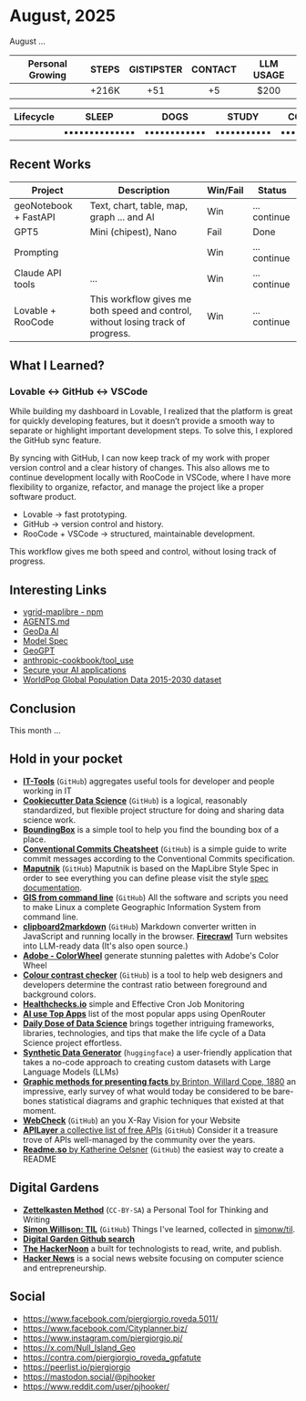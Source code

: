 # August, 2025

August ...

|Personal Growing| STEPS | GISTIPSTER | CONTACT | LLM USAGE       |
|---| :---: | :---: | :---: | :---: |
|| +216K    | +51 | +5 | $200 |

|Lifecycle| SLEEP | DOGS | STUDY | CODE | X |
|---| :---: | :---: | :---: | :---: | :---: |
||▪▪▪▪▪▪▪▪▪▪▪▪▪▪|▪▪▪▪▪▪▪▪▪▪▪▪|▪▪▪▪▪▪▪▪▪▪▪|▪▪▪▪▪▪▪▪|▪▪▪▪▪|

## Recent Works

| Project              | Description                                        | Win/Fail | Status       |
| -------------------- | -------------------------------------------------- | -------- | ------------ |
| geoNotebook + FastAPI    | Text, chart, table, map, graph ... and AI       | Win      | ... continue |
| GPT5      | Mini (chipest), Nano             | Fail     | Done |
| Prompting         | <system> <assistant> <user> <tools>                | Win     | ... continue |
| Claude API tools | ...         | Win     | ... continue |
| Lovable + RooCode | This workflow gives me both speed and control, without losing track of progress.        | Win     | ... continue |

## What I Learned?

### Lovable ↔ GitHub ↔ VSCode

While building my dashboard in Lovable, I realized that the platform is great for quickly developing features, but it doesn’t provide a smooth way to separate or highlight important development steps. To solve this, I explored the GitHub sync feature.

By syncing with GitHub, I can now keep track of my work with proper version control and a clear history of changes. This also allows me to continue development locally with RooCode in VSCode, where I have more flexibility to organize, refactor, and manage the project like a proper software product.

- Lovable → fast prototyping.
- GitHub → version control and history.
- RooCode + VSCode → structured, maintainable development.

This workflow gives me both speed and control, without losing track of progress.

## Interesting Links

- [vgrid-maplibre - npm](https://www.npmjs.com/package/vgrid-maplibre)
- [AGENTS.md](https://agents.md/)
- [GeoDa AI](https://openjsf.org/blog/introducing-geoda-ai)
- [Model Spec](https://cdn.openai.com/spec/model-spec-2024-05-08.html)
- [GeoGPT](https://geogpt.zero2x.org/)
- [anthropic-cookbook/tool_use](https://github.com/anthropics/anthropic-cookbook/blob/main/tool_use/customer_service_agent.ipynb)
- [Secure your AI applications](https://www.promptfoo.dev/)
- [WorldPop Global Population Data 2015-2030 dataset](https://gee-community-catalog.org/projects/worldpop/#available-data)

## Conclusion

This month ...

## Hold in your pocket

- [**IT-Tools**](https://it-tools.tech/) (`GitHub`) aggregates useful tools for developer and people working in IT 
- [**Cookiecutter Data Science**](https://cookiecutter-data-science.drivendata.org/using-the-template/) (`GitHub`) is a logical, reasonably standardized, but flexible project structure for doing and sharing data science work.
- [**BoundingBox**](https://boundingbox.klokantech.com/) is a simple tool to help you find the bounding box of a place.
- [**Conventional Commits Cheatsheet**](https://gist.github.com/qoomon/5dfcdf8eec66a051ecd85625518cfd13) (`GitHub`) is a simple guide to write commit messages according to the Conventional Commits specification.
- [**Maputnik**](https://maplibre.org/maputnik) (`GitHub`) Maputnik is based on the MapLibre Style Spec in order to see everything you can define please visit the style [spec documentation](https://maplibre.org/maplibre-style-spec/).
- [**GIS from command line**](https://github.com/geographyclub/gis-from-command-line) (`GitHub`) All the software and scripts you need to make Linux a complete Geographic Information System from command line.
- [**clipboard2markdown**](https://euangoddard.github.io/clipboard2markdown/)  (`GitHub`) Markdown converter written in JavaScript and running locally in the browser. [**Firecrawl**](https://www.firecrawl.dev/) Turn websites into
LLM-ready data (It's also open source.)
- [**Adobe - ColorWheel**](https://color.adobe.com/create/color-wheel) generate stunning palettes with Adobe's Color Wheel
- [**Colour contrast checker**](https://colourcontrast.cc/) (`GitHub`) is a tool to help web designers and developers determine the contrast ratio between foreground and background colors.
- [**Healthchecks.io**](https://healthchecks.io/) simple and Effective Cron Job Monitoring
- [**AI use Top Apps**](https://openrouter.ai/rankings#apps) list of the most popular apps using OpenRouter
- [**Daily Dose of Data Science**](https://blog.dailydoseofds.com/) brings together intriguing frameworks, libraries, technologies, and tips that make the life cycle of a Data Science project effortless.
- [**Synthetic Data Generator**](https://huggingface.co/blog/synthetic-data-generator) (`huggingface`) a user-friendly application that takes a no-code approach to creating custom datasets with Large Language Models (LLMs)
- [**Graphic methods for presenting facts** by Brinton, Willard Cope, 1880](https://archive.org/details/graphicmethodsfo00brinrich) an impressive, early survey of what would today be considered to be bare-bones statistical diagrams and graphic techniques that existed at that moment.
- [**WebCheck**](https://github.com/lissy93/web-check) (`GitHub`) an you X-Ray Vision for your Website
- [**APILayer** a collective list of free APIs](https://github.com/public-apis/public-apis) (`GitHub`) Consider it a treasure trove of APIs well-managed by the community over the years.
- [**Readme.so** by Katherine Oelsner](https://readme.so/es/editor) (`GitHub`) the easiest way to create a
README

## Digital Gardens

- [**Zettelkasten Method**](https://zettelkasten.de/introduction/) (`CC-BY-SA`) a Personal Tool for Thinking and Writing
- [**Simon Willison: TIL**](https://til.simonwillison.net/) (`GitHub`) Things I've learned, collected in [simonw/til](https://github.com/simonw/til).
- [**Digital Garden Github search**](https://github.com/topics/digital-garden)
- [**The HackerNoon**](https://hackernoon.com/) a built for technologists to read, write, and publish.
- [**Hacker News**](https://news.ycombinator.com/news) is a social news website focusing on computer science and entrepreneurship.

## Social

- https://www.facebook.com/piergiorgio.roveda.5011/
- https://www.facebook.com/Cityplanner.biz/
- https://www.instagram.com/piergiorgio.pj/
- https://x.com/Null_Island_Geo
- https://contra.com/piergiorgio_roveda_gpfatute
- https://peerlist.io/piergiorgio
- https://mastodon.social/@pjhooker
- https://www.reddit.com/user/pjhooker/